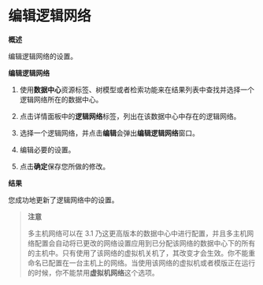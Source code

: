 # 编辑逻辑网络

**概述**

编辑逻辑网络的设置。

**编辑逻辑网络**

1. 使用**数据中心**资源标签、树模型或者检索功能来在结果列表中查找并选择一个逻辑网络所在的数据中心。

2. 点击详情面板中的**逻辑网络**标签，列出在该数据中心中存在的逻辑网络。

3. 选择一个逻辑网络，并点击**编辑**会弹出**编辑逻辑网络**窗口。

4. 编辑必要的设置。

5. 点击**确定**保存您所做的修改。

**结果**

您成功地更新了逻辑网络中的设置。

> **注意**
>
> 多主机网络可以在 3.1 乃这更高版本的数据中心中进行配置，并且多主机网络配置会自动将已更改的网络设置应用到已分配该网络的数据中心下的所有的主机中。只有使用了该网络的虚拟机关机了，其改变才会生效。你不能重命名已配置在一台主机上的网络。当使用该网络的虚拟机或者模版正在运行的时候，你不能禁用**虚拟机网络**这个选项。
